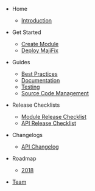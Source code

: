 <!-- Main sidebar -->

- Home

  - [Introduction](/get-started.md)

- Get Started

  - [Create Module](get-started/create-module.md)
  - [Deploy MajiFix](get-started/deploy-platform.md)

- Guides

  - [Best Practices](guides/best-practices.md)
  - [Documentation](guides/documentation.md)
  - [Testing](guides/testing.md)
  - [Source Code Management](guides/scm.md)

- Release Checklists

  - [Module Release Checklist](release-checklist/module-release-checklist)
  - [API Release Checklist](release-checklist/api-release-checklist)

- Changelogs

  - [API Changelog](changelogs/api-changelog.md)

- Roadmap

  - [2018](roadmaps/2018.md)

- [Team](team.md)